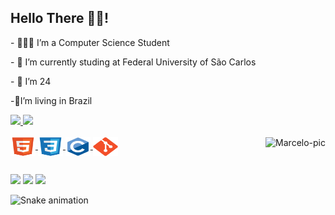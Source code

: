 ## Hello There 🖐🏻!


<div>
  <p> - 👨🏻‍💻 I’m a Computer Science Student</p>
  <p> - 🌱 I’m currently studing at Federal University of São Carlos
  <p>- 💬 I’m 24 
  <p> -📍I’m living in Brazil </p>
</div>

  <div>
    <a href="https://github.com/marcelopirro">
    <img height="180em" src="https://github-readme-stats.vercel.app/api?username=marcelopirro&show_icons=true&theme=aura&include_all_commits=true&count_private=true"/>
    <img height="140em" align="top" src="https://github-readme-stats.vercel.app/api/top-langs/?username=marcelopirro&layout=compact&langs_count=7&theme=aura"/>
  </div>
  
<div style="display: inline_block"><br>
  <img align="center" alt="Marcelo-HTML" height="30" width="40" src="https://raw.githubusercontent.com/devicons/devicon/master/icons/html5/html5-original.svg">
  <img align="center" alt="Marcelo-CSS" height="30" width="40" src="https://raw.githubusercontent.com/devicons/devicon/master/icons/css3/css3-original.svg">
  <img align="center" alt="Marcelo-C" height="30" width="40" src="https://raw.githubusercontent.com/devicons/devicon/master/icons/c/c-original.svg">
  <img align="center" alt="Marcelo-Git" height="30" width="40" src="https://raw.githubusercontent.com/devicons/devicon/master/icons/git/git-original.svg">
  <img align="right" alt="Marcelo-pic" height="150" ;" src="https://picrew.me/shareImg/org/202205/137904_o8EB5yq0.png">
</div>
  
  ##
 
<div> 
  <a href="https://instagram.com/marcelo.pirro" target="_blank"><img src="https://img.shields.io/badge/-Instagram-%23E4405F?style=for-the-badge&logo=instagram&logoColor=white" target="_blank"></a>
  <a href = "mailto:marcelopirro98@gmail.com"><img src="https://img.shields.io/badge/Gmail-D14836?style=for-the-badge&logo=gmail&logoColor=white" target="_blank"></a>
  <a href="https://www.linkedin.com/in/marcelopirro" target="_blank"><img src="https://img.shields.io/badge/-LinkedIn-%230077B5?style=for-the-badge&logo=linkedin&logoColor=white" target="_blank"></a> 
 
 ![Snake animation](https://github.com/marcelopirro/marcelopirro/blob/output/github-contribution-grid-snake.svg)
  
</div>
  
